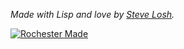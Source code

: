 <i>Made with Lisp and love by [Steve Losh][].</i>

<p><a href="http://rochestermade.com" title="Rochester Made"><img src="http://rochestermade.com/media/images/rochester-made-dark-on-light.png" alt="Rochester Made" title="Rochester Made" /></a></p>

[Steve Losh]: http://stevelosh.com/
[roc]: https://rochestermade.com/

<script>
  (function(i,s,o,g,r,a,m){i['GoogleAnalyticsObject']=r;i[r]=i[r]||function(){
  (i[r].q=i[r].q||[]).push(arguments)},i[r].l=1*new Date();a=s.createElement(o),
  m=s.getElementsByTagName(o)[0];a.async=1;a.src=g;m.parentNode.insertBefore(a,m)
  })(window,document,'script','//www.google-analytics.com/analytics.js','ga');

  ga('create', 'UA-15328874-3', 'auto');
  ga('send', 'pageview');

</script>
